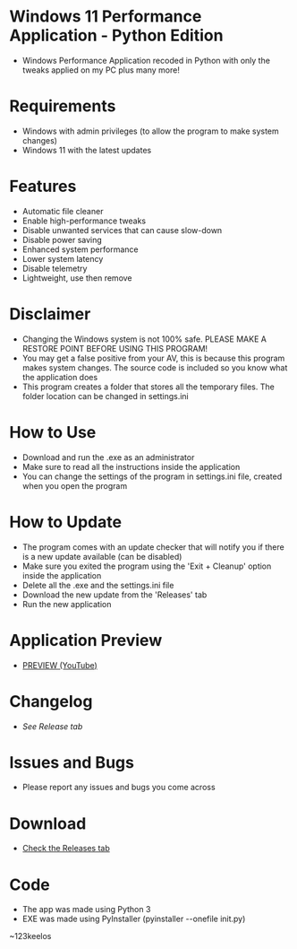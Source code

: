 # Windows 11 Performance Application - Python Edition
- Windows Performance Application recoded in Python with only the tweaks applied on my PC plus many more!

# Requirements
- Windows with admin privileges (to allow the program to make system changes)
- Windows 11 with the latest updates
  
# Features
- Automatic file cleaner
- Enable high-performance tweaks
- Disable unwanted services that can cause slow-down
- Disable power saving
- Enhanced system performance
- Lower system latency
- Disable telemetry
- Lightweight, use then remove

# Disclaimer
- Changing the Windows system is not 100% safe. PLEASE MAKE A RESTORE POINT BEFORE USING THIS PROGRAM!
- You may get a false positive from your AV, this is because this program makes system changes. The source code is included so you know what the application does
- This program creates a folder that stores all the temporary files. The folder location can be changed in settings.ini

# How to Use
- Download and run the .exe as an administrator
- Make sure to read all the instructions inside the application
- You can change the settings of the program in settings.ini file, created when you open the program

# How to Update
- The program comes with an update checker that will notify you if there is a new update available (can be disabled)
- Make sure you exited the program using the 'Exit + Cleanup' option inside the application
- Delete all the .exe and the settings.ini file
- Download the new update from the 'Releases' tab
- Run the new application

# Application Preview
- [PREVIEW (YouTube)](https://www.youtube.com/watch?v=l_ALaS2PTI4)

# Changelog
- _See Release tab_

# Issues and Bugs
- Please report any issues and bugs you come across

# Download
- [Check the Releases tab](https://github.com/Mr123keelos/Win11PerformanceApp-Python/releases)

# Code
- The app was made using Python 3
- EXE was made using PyInstaller (pyinstaller --onefile init.py)

~123keelos
